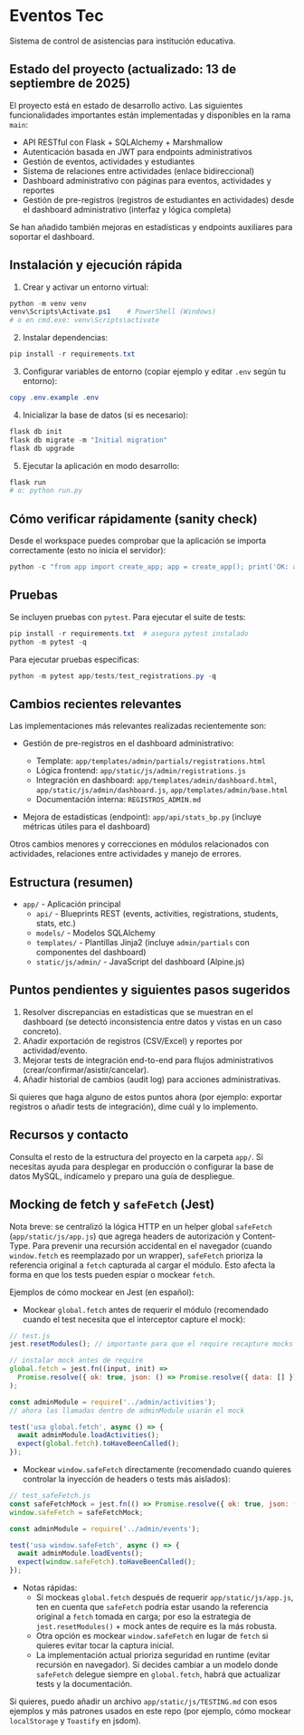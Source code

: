 # Eventos Tec

Sistema de control de asistencias para institución educativa.

## Estado del proyecto (actualizado: 13 de septiembre de 2025)

El proyecto está en estado de desarrollo activo. Las siguientes funcionalidades importantes están implementadas y disponibles en la rama `main`:

- API RESTful con Flask + SQLAlchemy + Marshmallow
- Autenticación basada en JWT para endpoints administrativos
- Gestión de eventos, actividades y estudiantes
- Sistema de relaciones entre actividades (enlace bidireccional)
- Dashboard administrativo con páginas para eventos, actividades y reportes
- Gestión de pre-registros (registros de estudiantes en actividades) desde el dashboard administrativo (interfaz y lógica completa)

Se han añadido también mejoras en estadísticas y endpoints auxiliares para soportar el dashboard.

## Instalación y ejecución rápida

1. Crear y activar un entorno virtual:

```powershell
python -m venv venv
venv\Scripts\Activate.ps1    # PowerShell (Windows)
# o en cmd.exe: venv\Scripts\activate
```

2. Instalar dependencias:

```powershell
pip install -r requirements.txt
```

3. Configurar variables de entorno (copiar ejemplo y editar `.env` según tu entorno):

```powershell
copy .env.example .env
```

4. Inicializar la base de datos (si es necesario):

```powershell
flask db init
flask db migrate -m "Initial migration"
flask db upgrade
```

5. Ejecutar la aplicación en modo desarrollo:

```powershell
flask run
# o: python run.py
```

## Cómo verificar rápidamente (sanity check)

Desde el workspace puedes comprobar que la aplicación se importa correctamente (esto no inicia el servidor):

```powershell
python -c "from app import create_app; app = create_app(); print('OK: aplicación importada')"
```

## Pruebas

Se incluyen pruebas con `pytest`. Para ejecutar el suite de tests:

```powershell
pip install -r requirements.txt  # asegura pytest instalado
python -m pytest -q
```

Para ejecutar pruebas específicas:

```powershell
python -m pytest app/tests/test_registrations.py -q
```

## Cambios recientes relevantes

Las implementaciones más relevantes realizadas recientemente son:

- Gestión de pre-registros en el dashboard administrativo:

  - Template: `app/templates/admin/partials/registrations.html`
  - Lógica frontend: `app/static/js/admin/registrations.js`
  - Integración en dashboard: `app/templates/admin/dashboard.html`, `app/static/js/admin/dashboard.js`, `app/templates/admin/base.html`
  - Documentación interna: `REGISTROS_ADMIN.md`

- Mejora de estadísticas (endpoint): `app/api/stats_bp.py` (incluye métricas útiles para el dashboard)

Otros cambios menores y correcciones en módulos relacionados con actividades, relaciones entre actividades y manejo de errores.

## Estructura (resumen)

- `app/` - Aplicación principal
  - `api/` - Blueprints REST (events, activities, registrations, students, stats, etc.)
  - `models/` - Modelos SQLAlchemy
  - `templates/` - Plantillas Jinja2 (incluye `admin/partials` con componentes del dashboard)
  - `static/js/admin/` - JavaScript del dashboard (Alpine.js)

## Puntos pendientes y siguientes pasos sugeridos

1. Resolver discrepancias en estadísticas que se muestran en el dashboard (se detectó inconsistencia entre datos y vistas en un caso concreto).
2. Añadir exportación de registros (CSV/Excel) y reportes por actividad/evento.
3. Mejorar tests de integración end-to-end para flujos administrativos (crear/confirmar/asistir/cancelar).
4. Añadir historial de cambios (audit log) para acciones administrativas.

Si quieres que haga alguno de estos puntos ahora (por ejemplo: exportar registros o añadir tests de integración), dime cuál y lo implemento.

## Recursos y contacto

Consulta el resto de la estructura del proyecto en la carpeta `app/`. Si necesitas ayuda para desplegar en producción o configurar la base de datos MySQL, indícamelo y preparo una guía de despliegue.

## Mocking de fetch y `safeFetch` (Jest)

Nota breve: se centralizó la lógica HTTP en un helper global `safeFetch` (`app/static/js/app.js`) que agrega headers de autorización y Content-Type. Para prevenir una recursión accidental en el navegador (cuando `window.fetch` es reemplazado por un wrapper), `safeFetch` prioriza la referencia original a `fetch` capturada al cargar el módulo. Esto afecta la forma en que los tests pueden espiar o mockear `fetch`.

Ejemplos de cómo mockear en Jest (en español):

- Mockear `global.fetch` antes de requerir el módulo (recomendado cuando el test necesita que el interceptor capture el mock):

```javascript
// test.js
jest.resetModules(); // importante para que el require recapture mocks

// instalar mock antes de require
global.fetch = jest.fn((input, init) =>
  Promise.resolve({ ok: true, json: () => Promise.resolve({ data: [] }) })
);

const adminModule = require('../admin/activities');
// ahora las llamadas dentro de adminModule usarán el mock

test('usa global.fetch', async () => {
  await adminModule.loadActivities();
  expect(global.fetch).toHaveBeenCalled();
});
```

- Mockear `window.safeFetch` directamente (recomendado cuando quieres controlar la inyección de headers o tests más aislados):

```javascript
// test_safeFetch.js
const safeFetchMock = jest.fn(() => Promise.resolve({ ok: true, json: () => Promise.resolve({}) }));
window.safeFetch = safeFetchMock;

const adminModule = require('../admin/events');

test('usa window.safeFetch', async () => {
  await adminModule.loadEvents();
  expect(window.safeFetch).toHaveBeenCalled();
});
```

- Notas rápidas:
  - Si mockeas `global.fetch` después de requerir `app/static/js/app.js`, ten en cuenta que `safeFetch` podría estar usando la referencia original a `fetch` tomada en carga; por eso la estrategia de `jest.resetModules()` + mock antes de require es la más robusta.
  - Otra opción es mockear `window.safeFetch` en lugar de `fetch` si quieres evitar tocar la captura inicial.
  - La implementación actual prioriza seguridad en runtime (evitar recursión en navegador). Si decides cambiar a un modelo donde `safeFetch` delegue siempre en `global.fetch`, habrá que actualizar tests y la documentación.

Si quieres, puedo añadir un archivo `app/static/js/TESTING.md` con esos ejemplos y más patrones usados en este repo (por ejemplo, cómo mockear `localStorage` y `Toastify` en jsdom).
